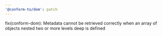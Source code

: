 ```yaml
---
'@conform-to/dom': patch
---
```


fix(conform-dom): Metadata cannot be retrieved correctly when an array of objects nested two or more levels deep is defined
